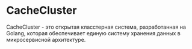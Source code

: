 # CacheCluster

CacheCluster - это открытая класстерная система, разработанная на Golang, которая обеспечивает единую систему хранения данных в микросервисной архитектуре.